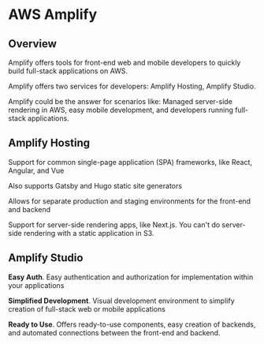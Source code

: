 # AWS Amplify

## Overview

Amplify offers tools for front-end web and mobile developers to quickly build full-stack applications on AWS.

Amplify offers two services for developers: Amplify Hosting, Amplify Studio.

Amplify could be the answer for scenarios like: Managed server-side rendering in AWS, easy mobile development, and developers running full-stack applications.


## Amplify Hosting

Support for common single-page application (SPA)
frameworks, like React, Angular, and Vue

Also supports Gatsby and Hugo static site generators

Allows for separate production and staging environments for the front-end and backend

Support for server-side rendering apps, like Next.js. You can't do server-side rendering with a static application in S3.


## Amplify Studio

**Easy Auth**. Easy authentication and authorization for implementation within your applications

**Simplified Development**. Visual development environment to simplify creation of full-stack web or mobile applications

**Ready to Use**. Offers ready-to-use components, easy creation of backends, and automated connections between the front-end and backend.